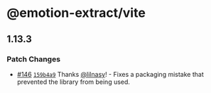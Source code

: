 # @emotion-extract/vite

## 1.13.3

### Patch Changes

- [#146](https://github.com/lilnasy/gratelets/pull/146) [`159b4a9`](https://github.com/lilnasy/gratelets/commit/159b4a9e52936472cc75e14a583d1469b800e41a) Thanks [@lilnasy](https://github.com/lilnasy)! - Fixes a packaging mistake that prevented the library from being used.
